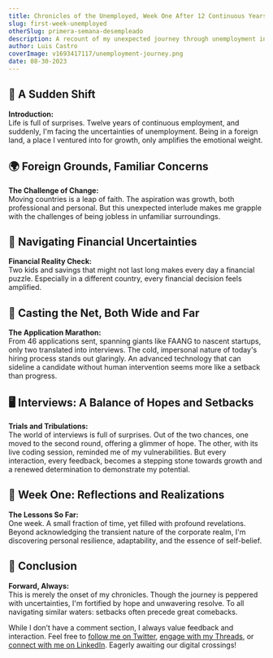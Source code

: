 ```yaml
---
title: Chronicles of the Unemployed, Week One After 12 Continuous Years of Employment
slug: first-week-unemployed
otherSlug: primera-semana-desempleado
description: A recount of my unexpected journey through unemployment in a foreign land, navigating the challenges and complexities of the modern job market.
author: Luis Castro
coverImage: v1693417117/unemployment-journey.png
date: 08-30-2023
---
```


## 📅 A Sudden Shift

**Introduction:**  
Life is full of surprises. Twelve years of continuous employment, and suddenly, I'm facing the uncertainties of unemployment. Being in a foreign land, a place I ventured into for growth, only amplifies the emotional weight.

## 🌍 Foreign Grounds, Familiar Concerns

**The Challenge of Change:**  
Moving countries is a leap of faith. The aspiration was growth, both professional and personal. But this unexpected interlude makes me grapple with the challenges of being jobless in unfamiliar surroundings.

## 🏦 Navigating Financial Uncertainties

**Financial Reality Check:**  
Two kids and savings that might not last long makes every day a financial puzzle. Especially in a different country, every financial decision feels amplified.

## 🚀 Casting the Net, Both Wide and Far

**The Application Marathon:**  
From 46 applications sent, spanning giants like FAANG to nascent startups, only two translated into interviews. The cold, impersonal nature of today's hiring process stands out glaringly. An advanced technology that can sideline a candidate without human intervention seems more like a setback than progress.

## 🖥️ Interviews: A Balance of Hopes and Setbacks

**Trials and Tribulations:**  
The world of interviews is full of surprises. Out of the two chances, one moved to the second round, offering a glimmer of hope. The other, with its live coding session, reminded me of my vulnerabilities. But every interaction, every feedback, becomes a stepping stone towards growth and a renewed determination to demonstrate my potential.

## 📜 Week One: Reflections and Realizations

**The Lessons So Far:**  
One week. A small fraction of time, yet filled with profound revelations. Beyond acknowledging the transient nature of the corporate realm, I'm discovering personal resilience, adaptability, and the essence of self-belief.

## 🌟 Conclusion

**Forward, Always:**  
This is merely the onset of my chronicles. Though the journey is peppered with uncertainties, I'm fortified by hope and unwavering resolve. To all navigating similar waters: setbacks often precede great comebacks.

While I don’t have a comment section, I always value feedback and interaction. Feel free to [follow me on Twitter](https://twitter.com/LuisHCCDev), [engage with my Threads](https://www.threads.net/@luishccdev), or [connect with me on LinkedIn](https://www.linkedin.com/in/luis-castro-cabrera/). Eagerly awaiting our digital crossings!
